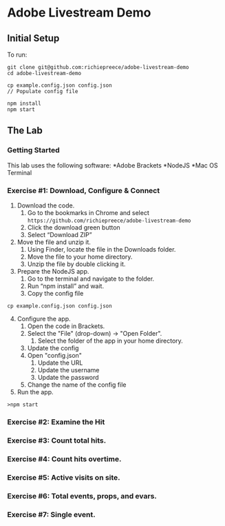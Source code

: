 # Adobe Livestream Demo

## Initial Setup
To run:
```
git clone git@github.com:richiepreece/adobe-livestream-demo
cd adobe-livestream-demo

cp example.config.json config.json
// Populate config file

npm install
npm start
```

## The Lab
### Getting Started
This lab uses the following software:
*Adobe Brackets
*NodeJS
*Mac OS Terminal

### Exercise #1: Download, Configure & Connect
1. Download the code.
    1. Go to the bookmarks in Chrome and select `https://github.com/richiepreece/adobe-livestream-demo`
    2. Click the download green button
    3. Select “Download ZIP”
2. Move the file and unzip it.
    1. Using Finder, locate the file in the Downloads folder.
    2. Move the file to your home directory.
    3. Unzip the file by double clicking it.
3. Prepare the NodeJS app.
    1. Go to the terminal and navigate to the folder.
    2. Run “npm install” and wait.
    3. Copy the config file
```
cp example.config.json config.json
```
4. Configure the app.
    1. Open the code in Brackets.
    2. Select the "File" (drop-down) -> "Open Folder".
        1. Select the folder of the app in your home directory.
    4. Update the config
    5. Open "config.json"
        1. Update the URL
        2. Update the username
        3. Update the password
    6. Change the name of the config file
4. Run the app.
```
>npm start
```

### Exercise #2: Examine the Hit
### Exercise #3: Count total hits.
### Exercise #4: Count hits overtime.
### Exercise #5: Active visits on site.
### Exercise #6: Total events, props, and evars.
### Exercise #7: Single event.

